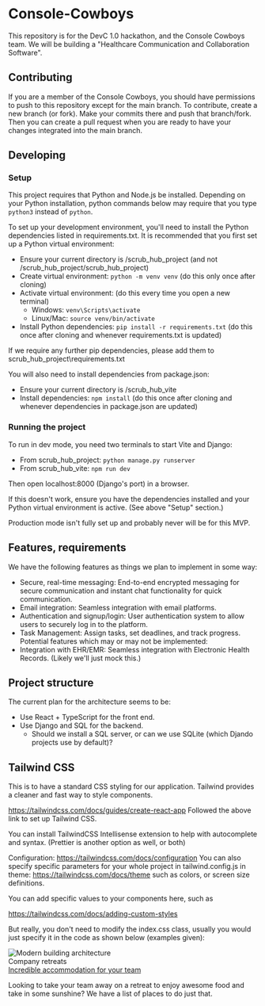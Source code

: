 # Console-Cowboys

This repository is for the DevC 1.0 hackathon, and the Console Cowboys team. We will be building a "Healthcare Communication and Collaboration Software".

## Contributing

If you are a member of the Console Cowboys, you should have permissions to push to this repository except for the main branch.
To contribute, create a new branch (or fork). Make your commits there and push that branch/fork. Then you can create a pull request when you are ready to have your changes integrated into the main branch.

## Developing

### Setup

This project requires that Python and Node.js be installed. Depending on your Python installation, python commands below may require that you type `python3` instead of `python`.

To set up your development environment, you'll need to install the Python dependencies listed in requirements.txt. It is recommended that you first set up a Python virtual environment:
* Ensure your current directory is /scrub_hub_project (and not /scrub_hub_project/scrub_hub_project)
* Create virtual environment: `python -m venv venv` (do this only once after cloning)
* Activate virtual environment: (do this every time you open a new terminal)
	* Windows: `venv\Scripts\activate`
	* Linux/Mac: `source venv/bin/activate`
* Install Python dependencies:  `pip install -r requirements.txt` (do this once after cloning and whenever requirements.txt is updated)

If we require any further pip dependencies, please add them to scrub_hub_project\requirements.txt

You will also need to install dependencies from package.json:
* Ensure your current directory is /scrub_hub_vite
* Install dependencies: `npm install` (do this once after cloning and whenever dependencies in package.json are updated)

### Running the project

To run in dev mode, you need two terminals to start Vite and Django:
* From scrub_hub_project: `python manage.py runserver`
* From scrub_hub_vite: `npm run dev`

Then open localhost:8000 (Django's port) in a browser.

If this doesn't work, ensure you have the dependencies installed and your Python virtual environment is active. (See above "Setup" section.)

Production mode isn't fully set up and probably never will be for this MVP.

## Features, requirements

We have the following features as things we plan to implement in some way:
* Secure, real-time messaging: End-to-end encrypted messaging for secure communication and instant chat functionality for quick communication.
* Email integration: Seamless integration with email platforms.
* Authentication and signup/login: User authentication system to allow users to securely log in to the platform.
* Task Management: Assign tasks, set deadlines, and track progress.
Potential features which may or may not be implemented:
* Integration with EHR/EMR: Seamless integration with Electronic Health Records. (Likely we'll just mock this.)

## Project structure

The current plan for the architecture seems to be:
* Use React + TypeScript for the front end.
* Use Django and SQL for the backend.
	* Should we install a SQL server, or can we use SQLite (which Djando projects use by default)?

## Tailwind CSS
This is to have a standard CSS styling for our application. Tailwind provides a cleaner and fast way to style components.

https://tailwindcss.com/docs/guides/create-react-app
Followed the above link to set up Tailwind CSS.

You can install TailwindCSS Intellisense extension to help with autocomplete and syntax. (Prettier is another option as well, or both)

Configuration: https://tailwindcss.com/docs/configuration 
You can also specify specific parameters for your whole project in tailwind.config.js in theme: https://tailwindcss.com/docs/theme
such as colors, or screen size definitions.

You can add specific values to your components here, such as <div class="top-[117px]">
https://tailwindcss.com/docs/adding-custom-styles

But really, you don't need to modify the index.css class, usually you would just
specify it in the code as shown below (examples given):
<div class="max-w-md mx-auto bg-white rounded-xl shadow-md overflow-hidden md:max-w-2xl">
  <div class="md:flex">
    <div class="md:shrink-0">
      <img class="h-48 w-full object-cover md:h-full md:w-48" src="/img/building.jpg" alt="Modern building architecture">
    </div>
    <div class="p-8">
      <div class="uppercase tracking-wide text-sm text-indigo-500 font-semibold">Company retreats</div>
      <a href="#" class="block mt-1 text-lg leading-tight font-medium text-black hover:underline">Incredible accommodation for your team</a>
      <p class="mt-2 text-slate-500">Looking to take your team away on a retreat to enjoy awesome food and take in some sunshine? We have a list of places to do just that.</p>
    </div>
  </div>
</div>